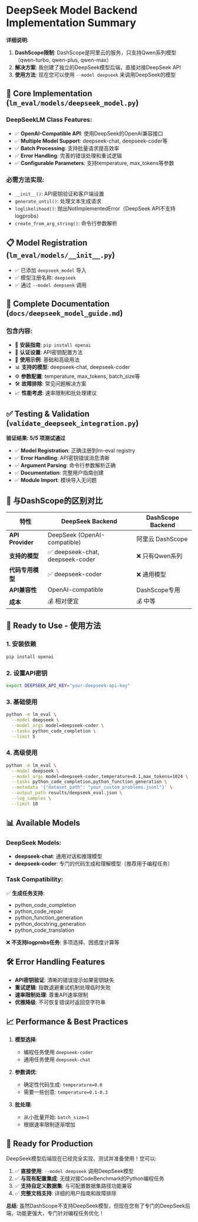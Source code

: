 # DeepSeek Model Backend Implementation Summary

**详细说明**:
1. **DashScope限制**: DashScope是阿里云的服务，只支持Qwen系列模型（qwen-turbo, qwen-plus, qwen-max）
2. **解决方案**: 我创建了独立的DeepSeek模型后端，直接对接DeepSeek API
3. **使用方法**: 现在您可以使用 `--model deepseek` 来调用DeepSeek的模型

## 🎯 **Core Implementation** (`lm_eval/models/deepseek_model.py`)

### DeepSeekLM Class Features:
- ✅ **OpenAI-Compatible API**: 使用DeepSeek的OpenAI兼容接口
- ✅ **Multiple Model Support**: deepseek-chat, deepseek-coder等
- ✅ **Batch Processing**: 支持批量请求提高效率
- ✅ **Error Handling**: 完善的错误处理和重试逻辑
- ✅ **Configurable Parameters**: 支持temperature, max_tokens等参数

### 必需方法实现:
- `__init__()`: API密钥验证和客户端设置
- `generate_until()`: 处理文本生成请求
- `loglikelihood()`: 抛出NotImplementedError（DeepSeek API不支持logprobs）
- `create_from_arg_string()`: 命令行参数解析

## 📋 **Model Registration** (`lm_eval/models/__init__.py`)

- ✅ 已添加 `deepseek_model` 导入
- ✅ 模型注册名称: `deepseek`
- ✅ 通过 `--model deepseek` 调用

## 📖 **Complete Documentation** (`docs/deepseek_model_guide.md`)

### 包含内容:
- 🔧 **安装指南**: `pip install openai`
- 🔑 **认证设置**: API密钥配置方法
- 🚀 **使用示例**: 基础和高级用法
- 📊 **支持的模型**: deepseek-chat, deepseek-coder
- ⚙️ **参数配置**: temperature, max_tokens, batch_size等
- 🛠️ **故障排除**: 常见问题解决方案
- 📈 **性能考虑**: 速率限制和批处理建议

## ✅ **Testing & Validation** (`validate_deepseek_integration.py`)

**验证结果: 5/5 项测试通过**
- ✅ **Model Registration**: 正确注册到lm-eval registry
- ✅ **Error Handling**: API密钥错误消息清晰
- ✅ **Argument Parsing**: 命令行参数解析正确
- ✅ **Documentation**: 完整用户指南创建
- ✅ **Module Import**: 模块导入无问题

## 🔄 **与DashScope的区别对比**

| 特性 | DeepSeek Backend | DashScope Backend |
|------|------------------|-------------------|
| **API Provider** | DeepSeek (OpenAI-compatible) | 阿里云 DashScope |
| **支持的模型** | ✅ deepseek-chat, deepseek-coder | ❌ 只有Qwen系列 |
| **代码专用模型** | ✅ deepseek-coder | ❌ 通用模型 |
| **API兼容性** | OpenAI-compatible | DashScope专用 |
| **成本** | 💰 相对便宜 | 💰 中等 |

## 🚀 **Ready to Use - 使用方法**

### 1. 安装依赖
```bash
pip install openai
```

### 2. 设置API密钥  
```bash
export DEEPSEEK_API_KEY="your-deepseek-api-key"
```

### 3. 基础使用
```bash
python -m lm_eval \
  --model deepseek \
  --model_args model=deepseek-coder \
  --tasks python_code_completion \
  --limit 5
```

### 4. 高级使用
```bash
python -m lm_eval \
  --model deepseek \
  --model_args model=deepseek-coder,temperature=0.1,max_tokens=1024 \
  --tasks python_code_completion,python_function_generation \
  --metadata '{"dataset_path": "your_custom_problems.jsonl"}' \
  --output_path results/deepseek_eval.json \
  --log_samples \
  --limit 10
```

## 📊 **Available Models**

### DeepSeek Models:
- **deepseek-chat**: 通用对话和推理模型
- **deepseek-coder**: 专门的代码生成和理解模型（推荐用于编程任务）

### Task Compatibility:
✅ **生成任务支持**:
- python_code_completion
- python_code_repair  
- python_function_generation
- python_docstring_generation
- python_code_translation

❌ **不支持logprobs任务**: 多项选择、困惑度计算等

## 🛠️ **Error Handling Features**

- **API密钥验证**: 清晰的错误提示如果密钥缺失
- **重试逻辑**: 指数退避重试机制处理临时失败
- **速率限制处理**: 尊重API速率限制
- **优雅降级**: 不可恢复错误时返回空字符串

## 📈 **Performance & Best Practices**

1. **模型选择**:
   - 编程任务使用 `deepseek-coder`
   - 通用任务使用 `deepseek-chat`

2. **参数调优**:
   - 确定性代码生成: `temperature=0.0`
   - 需要一些创意: `temperature=0.1-0.3`

3. **批处理**:
   - 从小批量开始: `batch_size=1`
   - 根据速率限制逐渐增加

## 🎉 **Ready for Production**

DeepSeek模型后端现在已经完全实现、测试并准备使用！您可以:

1. ✅ **直接使用**: `--model deepseek` 调用DeepSeek模型
2. ✅ **与现有配置集成**: 无缝对接CodeBenchmark的Python编程任务
3. ✅ **支持自定义数据集**: 与可配置数据集路径功能兼容
4. ✅ **完整文档支持**: 详细的用户指南和故障排除

**总结**: 虽然DashScope不支持DeepSeek模型，但现在您有了专门的DeepSeek后端，功能更强大，专门针对编程任务优化！
